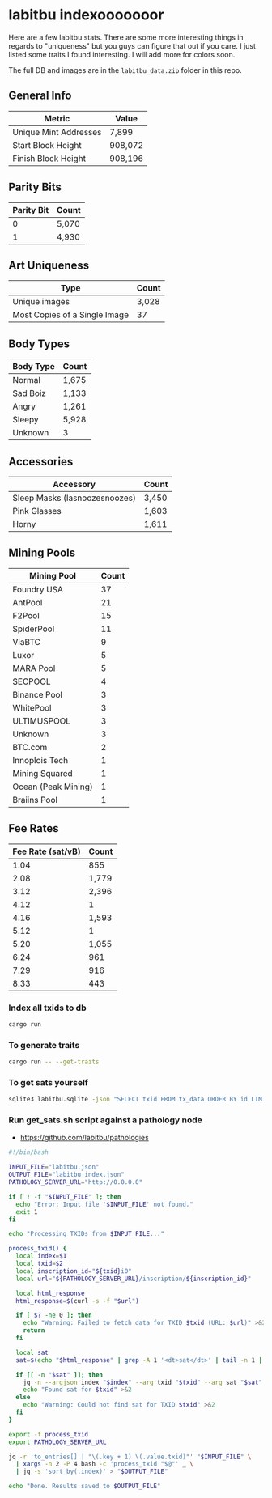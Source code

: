 # labitbu indexooooooor

Here are a few labitbu stats. There are some more interesting things in regards to "uniqueness" but you guys can figure that out if you care. I just listed some traits I found interesting. I will add more for colors soon.

The full DB and images are in the `labitbu_data.zip` folder in this repo.

## General Info
| Metric | Value |
| --- | --- |
| Unique Mint Addresses | 7,899 |
| Start Block Height | 908,072 |
| Finish Block Height | 908,196 |

## Parity Bits
| Parity Bit | Count |
| --- | --- |
| 0 | 5,070 |
| 1 | 4,930 |

## Art Uniqueness
| Type | Count |
| --- | --- |
| Unique images | 3,028 |
| Most Copies of a Single Image | 37 |

## Body Types
| Body Type | Count |
| --- | --- |
| Normal | 1,675 |
| Sad Boiz | 1,133 |
| Angry | 1,261 |
| Sleepy | 5,928 |
| Unknown | 3 |

## Accessories
| Accessory | Count |
| --- | --- |
| Sleep Masks (lasnoozesnoozes) | 3,450 |
| Pink Glasses | 1,603 |
| Horny | 1,611 |

## Mining Pools
| Mining Pool | Count |
| --- | --- |
| Foundry USA | 37 |
| AntPool | 21 |
| F2Pool | 15 |
| SpiderPool | 11 |
| ViaBTC | 9 |
| Luxor | 5 |
| MARA Pool | 5 |
| SECPOOL | 4 |
| Binance Pool | 3 |
| WhitePool | 3 |
| ULTIMUSPOOL | 3 |
| Unknown | 3 |
| BTC.com | 2 |
| Innoplois Tech | 1 |
| Mining Squared | 1 |
| Ocean (Peak Mining) | 1 |
| Braiins Pool | 1 |

## Fee Rates
| Fee Rate (sat/vB) | Count |
| --- | --- |
| 1.04 | 855 |
| 2.08 | 1,779 |
| 3.12 | 2,396 |
| 4.12 | 1 |
| 4.16 | 1,593 |
| 5.12 | 1 |
| 5.20 | 1,055 |
| 6.24 | 961 |
| 7.29 | 916 |
| 8.33 | 443 |

### Index all txids to db

```bash
cargo run
```

### To generate traits 

```bash
cargo run -- --get-traits
```

### To get sats yourself

```bash
sqlite3 labitbu.sqlite -json "SELECT txid FROM tx_data ORDER BY id LIMIT 10000;" > labitbu.json
```

### Run get_sats.sh script against a pathology node 

- https://github.com/labitbu/pathologies

```bash 
#!/bin/bash

INPUT_FILE="labitbu.json"
OUTPUT_FILE="labitbu_index.json"
PATHOLOGY_SERVER_URL="http://0.0.0.0"

if [ ! -f "$INPUT_FILE" ]; then
  echo "Error: Input file '$INPUT_FILE' not found."
  exit 1
fi

echo "Processing TXIDs from $INPUT_FILE..."

process_txid() {
  local index=$1
  local txid=$2
  local inscription_id="${txid}i0"
  local url="${PATHOLOGY_SERVER_URL}/inscription/${inscription_id}"

  local html_response
  html_response=$(curl -s -f "$url")

  if [ $? -ne 0 ]; then
    echo "Warning: Failed to fetch data for TXID $txid (URL: $url)" >&2
    return
  fi

  local sat
  sat=$(echo "$html_response" | grep -A 1 '<dt>sat</dt>' | tail -n 1 | sed 's/<[^>]*>//g' | tr -d '[:space:]')

  if [[ -n "$sat" ]]; then
    jq -n --argjson index "$index" --arg txid "$txid" --arg sat "$sat" '{"index": $index, "txid": $txid, "sat": $sat}'
    echo "Found sat for $txid" >&2
  else
    echo "Warning: Could not find sat for TXID $txid" >&2
  fi
}

export -f process_txid
export PATHOLOGY_SERVER_URL

jq -r 'to_entries[] | "\(.key + 1) \(.value.txid)"' "$INPUT_FILE" \
  | xargs -n 2 -P 4 bash -c 'process_txid "$@"' _ \
  | jq -s 'sort_by(.index)' > "$OUTPUT_FILE"

echo "Done. Results saved to $OUTPUT_FILE"
```
